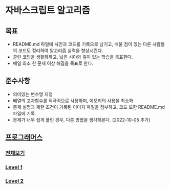 # 자바스크립트 알고리즘

## 목표

- README.md 파일에 사진과 코드를 기록으로 남기고, 배울 점이 있는 다른 사람들의 코드도 정리하여 알고리즘 실력을 향상시킨다.
- 클린 코딩을 생활화하고, 넓은 시야와 깊이 있는 학습을 목표한다.
- 매일 최소 한 문제 이상 해결을 목표로 한다.

## 준수사항

- 의미있는 변수명 지정
- 배열의 고차함수를 적극적으로 사용하며, 메모리의 사용을 최소화
- 문제 설명과 제한 조건이 기록된 이미지 파일을 첨부하고, 코드 또한 README.md 파일에 기록
- 문제가 너무 쉽게 풀린 경우, 다른 방법을 생각해본다. (2022-10-05 추가)

## [프로그래머스](https://programmers.co.kr/?utm_source=google&utm_medium=cpc&utm_campaign=brand_prgms_pc&gclid=Cj0KCQjwpeaYBhDXARIsAEzItbGapElwZebk0CA8nNp5yaJU3OjNZfCvWxkXNWBjPc-EpPqajXBxxvEaAm_gEALw_wcB)

### [전체보기](./all.md)

### [Level 1](./level_1/level_1.md)

### [Level 2](./level_2/level_2.md)
